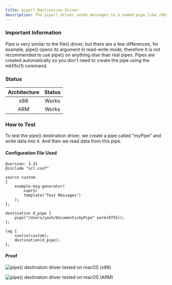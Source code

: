 ```yaml
---
title: pipe() Destination Driver
description: The pipe() driver sends messages to a named pipe like /dev/xconsole.
---
```


### Important Information

Pipe is very similar to the file() driver, but there are a few differences, for example, pipe() opens its argument in read-write mode, therefore it is not recommended to use pipe() on anything else than real pipes. Pipes are created automatically so you don't need to create the pipe using the mkfifo(1) command.

### Status

| Architecture | Status |
| :----------: | :----: |
|      x86     |  Works |
|      ARM     |  Works |

### How to Test

To test the pipe() destination driver, we create a pipe called "myPipe" and write data into it. And then we read data from this pipe.

#### Configuration File Used

```config
@version: 3.31
@include "scl.conf"

source custom
{
    example-msg-generator(
        num(5)
        template("Test Messages")
    );
};

destination d_pipe { 
    pipe("/Users/yash/Documents/myPipe" perm(0755)); 
};

log {
    source(custom);
    destination(d_pipe);
};
```

#### Proof

![pipe() destination driver tested on macOS (x86)](<{{dev_img_folder}}/module-support/Screenshot 2021-06-14 at 8.11.19 PM.png>)

![pipe() destination driver tested on macOS (ARM)](<{{dev_img_folder}}/module-support/Screenshot 2021-08-20 at 11.49.12 AM.png>)
